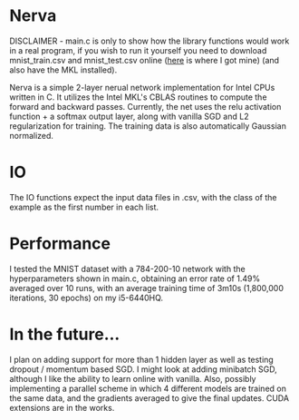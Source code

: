 # Nerva

DISCLAIMER - main.c is only to show how the library functions would work in a real program, if you wish to run it yourself you need to download mnist_train.csv 
and mnist_test.csv online ([here](https://pjreddie.com/projects/mnist-in-csv/) is where I got mine) (and also have the MKL installed).
 
Nerva is a simple 2-layer nerual network implementation for Intel CPUs written in C.  It utilizes the Intel MKL's CBLAS routines to compute the forward and
backward passes.  Currently, the net uses the relu activation function + a softmax output layer, along with vanilla SGD and L2 regularization for training.
The training data is also automatically Gaussian normalized.  

# IO

The IO functions expect the input data files in .csv, with the class of the example as the first number in each list.  

# Performance

I tested the MNIST dataset with a 784-200-10 network with the hyperparameters shown in main.c, obtaining an error rate of 1.49% averaged over 10 runs, with an 
average training time of 3m10s (1,800,000 iterations, 30 epochs) on my i5-6440HQ. 

# In the future...

I plan on adding support for more than 1 hidden layer as well as testing dropout / momentum based SGD.  I might look at adding minibatch SGD, although I like 
the ability to learn online with vanilla. Also, possibly implementing a parallel scheme in which 4 different models are trained on the same data, and the 
gradients averaged to give the final updates. CUDA extensions are in the works.  
